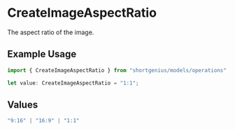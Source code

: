 # CreateImageAspectRatio

The aspect ratio of the image.

## Example Usage

```typescript
import { CreateImageAspectRatio } from "shortgenius/models/operations";

let value: CreateImageAspectRatio = "1:1";
```

## Values

```typescript
"9:16" | "16:9" | "1:1"
```